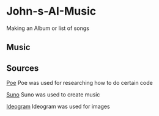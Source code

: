 # John-s-AI-Music
Making an Album or list of songs

## Music




## Sources

[Poe](https://poe.com/) 
Poe was used for researching how to do certain code

[Suno](https://suno.com/create) 
Suno was used to create music

[Ideogram](https://ideogram.ai/t/explore)
Ideogram was used for images
